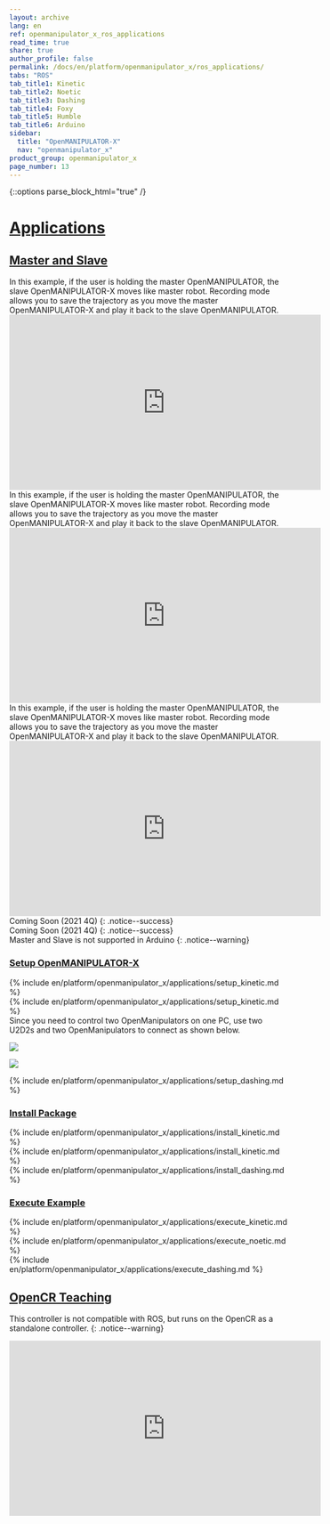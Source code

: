 ```yaml
---
layout: archive
lang: en
ref: openmanipulator_x_ros_applications
read_time: true
share: true
author_profile: false
permalink: /docs/en/platform/openmanipulator_x/ros_applications/
tabs: "ROS"
tab_title1: Kinetic
tab_title2: Noetic
tab_title3: Dashing
tab_title4: Foxy
tab_title5: Humble
tab_title6: Arduino
sidebar:
  title: "OpenMANIPULATOR-X"
  nav: "openmanipulator_x"
product_group: openmanipulator_x
page_number: 13
---
```


<div style="counter-reset: h1 8"></div>

{::options parse_block_html="true" /}

# [Applications](#applications)

## [Master and Slave](#master-and-slave)

<section data-id="{{ page.tab_title1 }}" class="tab_contents">
In this example, if the user is holding the master OpenMANIPULATOR, the slave OpenMANIPULATOR-X moves like master robot. Recording mode allows you to save the trajectory as you move the master OpenMANIPULATOR-X and play it back to the slave OpenMANIPULATOR.

<iframe width="560" height="315" src="https://www.youtube.com/embed/kTS3Yx75mLo" frameborder="0" allow="accelerometer; autoplay; encrypted-media; gyroscope; picture-in-picture" allowfullscreen></iframe>
</section>

<section data-id="{{ page.tab_title2 }}" class="tab_contents">
In this example, if the user is holding the master OpenMANIPULATOR, the slave OpenMANIPULATOR-X moves like master robot. Recording mode allows you to save the trajectory as you move the master OpenMANIPULATOR-X and play it back to the slave OpenMANIPULATOR.

<iframe width="560" height="315" src="https://www.youtube.com/embed/kTS3Yx75mLo" frameborder="0" allow="accelerometer; autoplay; encrypted-media; gyroscope; picture-in-picture" allowfullscreen></iframe>
</section>

<section data-id="{{ page.tab_title3 }}" class="tab_contents">
In this example, if the user is holding the master OpenMANIPULATOR, the slave OpenMANIPULATOR-X moves like master robot. Recording mode allows you to save the trajectory as you move the master OpenMANIPULATOR-X and play it back to the slave OpenMANIPULATOR.

<iframe width="560" height="315" src="https://www.youtube.com/embed/kTS3Yx75mLo" frameborder="0" allow="accelerometer; autoplay; encrypted-media; gyroscope; picture-in-picture" allowfullscreen></iframe>
</section>

<section data-id="{{ page.tab_title4 }}" class="tab_contents">
Coming Soon (2021 4Q)
{: .notice--success}
</section>

<section data-id="{{ page.tab_title5 }}" class="tab_contents">
Coming Soon (2021 4Q)
{: .notice--success}
</section>

<section data-id="{{ page.tab_title6 }}" class="tab_contents">
Master and Slave is not supported in Arduino
{: .notice--warning}
</section>

### [Setup OpenMANIPULATOR-X](#setup-openmanipulator-x)

<section data-id="{{ page.tab_title1 }}" class="tab_contents">
{% include en/platform/openmanipulator_x/applications/setup_kinetic.md %}
</section>

<section data-id="{{ page.tab_title2 }}" class="tab_contents">
{% include en/platform/openmanipulator_x/applications/setup_kinetic.md %}
</section>

<section data-id="{{ page.tab_title3 }}" class="tab_contents">
Since you need to control two OpenManipulators on one PC, use two U2D2s and two OpenManipulators to connect as shown below.

![](/assets/images/platform/openmanipulator_x/OpenManipulator_master_slave_connection.png)

![](/assets/images/platform/openmanipulator_x/OpenManipulator_master_slave.png)

{% include en/platform/openmanipulator_x/applications/setup_dashing.md %}
</section>

### [Install Package](#install-package)

<section data-id="{{ page.tab_title1 }}" class="tab_contents">
{% include en/platform/openmanipulator_x/applications/install_kinetic.md %}
</section>

<section data-id="{{ page.tab_title2 }}" class="tab_contents">
{% include en/platform/openmanipulator_x/applications/install_kinetic.md %}
</section>

<section data-id="{{ page.tab_title3 }}" class="tab_contents">
{% include en/platform/openmanipulator_x/applications/install_dashing.md %}
</section>

### [Execute Example](#execute-example)

<section data-id="{{ page.tab_title1 }}" class="tab_contents">
{% include en/platform/openmanipulator_x/applications/execute_kinetic.md %}
</section>

<section data-id="{{ page.tab_title2 }}" class="tab_contents">
{% include en/platform/openmanipulator_x/applications/execute_noetic.md %}
</section>

<section data-id="{{ page.tab_title3 }}" class="tab_contents">
{% include en/platform/openmanipulator_x/applications/execute_dashing.md %}
</section>

## [OpenCR Teaching](#opencr-teaching)

This controller is not compatible with ROS, but runs on the OpenCR as a standalone controller.
{: .notice--warning}

<iframe width="560" height="315" src="https://www.youtube.com/embed/t2xUWZYMw8Y" title="YouTube video player" frameborder="0" allow="accelerometer; autoplay; clipboard-write; encrypted-media; gyroscope; picture-in-picture" allowfullscreen></iframe>
